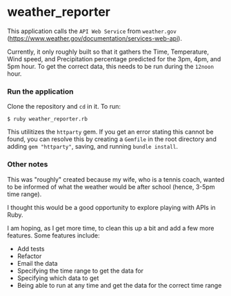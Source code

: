# weather_reporter
This application calls the `API Web Service` from `weather.gov` (https://www.weather.gov/documentation/services-web-api). 

Currently, it only roughly built so that it gathers the Time, Temperature, Wind speed, and Precipitation percentage predicted for the 3pm, 4pm, and 5pm hour. To get the correct data, this needs to be run during the `12noon` hour.

### Run the application
Clone the repository and `cd` in it. To run: 
```
$ ruby weather_reporter.rb
```
This utilitizes the `httparty` gem. If you get an error stating this cannot be found, you can resolve this by creating a `Gemfile` in the root directory and adding `gem "httparty"`, saving, and running `bundle install`.

### Other notes
This was "roughly" created because my wife, who is a tennis coach, wanted to be informed of what the weather would be after school (hence, 3-5pm time range). 

I thought this would be a good opportunity to explore playing with APIs in Ruby. 

I am hoping, as I get more time, to clean this up a bit and add a few more features. Some features include:

- Add tests
- Refactor
- Email the data
- Specifying the time range to get the data for
- Specifying which data to get
- Being able to run at any time and get the data for the correct time range
